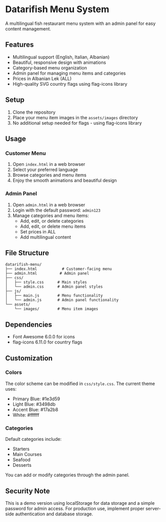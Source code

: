 # Datarifish Menu System

A multilingual fish restaurant menu system with an admin panel for easy content management.

## Features

- Multilingual support (English, Italian, Albanian)
- Beautiful, responsive design with animations
- Category-based menu organization
- Admin panel for managing menu items and categories
- Prices in Albanian Lek (ALL)
- High-quality SVG country flags using flag-icons library

## Setup

1. Clone the repository
2. Place your menu item images in the `assets/images` directory
3. No additional setup needed for flags - using flag-icons library

## Usage

### Customer Menu

1. Open `index.html` in a web browser
2. Select your preferred language
3. Browse categories and menu items
4. Enjoy the smooth animations and beautiful design

### Admin Panel

1. Open `admin.html` in a web browser
2. Login with the default password: `admin123`
3. Manage categories and menu items:
   - Add, edit, or delete categories
   - Add, edit, or delete menu items
   - Set prices in ALL
   - Add multilingual content

## File Structure

```
datarifish-menu/
├── index.html           # Customer-facing menu
├── admin.html          # Admin panel
├── css/
│   ├── style.css      # Main styles
│   └── admin.css      # Admin panel styles
├── js/
│   ├── main.js        # Menu functionality
│   └── admin.js       # Admin panel functionality
└── assets/
    └── images/        # Menu item images
```

## Dependencies

- Font Awesome 6.0.0 for icons
- flag-icons 6.11.0 for country flags

## Customization

### Colors

The color scheme can be modified in `css/style.css`. The current theme uses:
- Primary Blue: #1e3d59
- Light Blue: #3498db
- Accent Blue: #17a2b8
- White: #ffffff

### Categories

Default categories include:
- Starters
- Main Courses
- Seafood
- Desserts

You can add or modify categories through the admin panel.

## Security Note

This is a demo version using localStorage for data storage and a simple password for admin access. For production use, implement proper server-side authentication and database storage. 